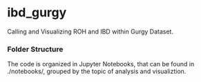 # ibd_gurgy
Calling and Visualizing ROH and IBD within Gurgy Dataset.

### Folder Structure
The code is organized in Jupyter Notebooks, that can be found in ./notebooks/, grouped by the topic of analysis and visualiztion.

